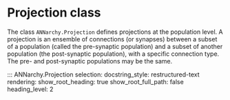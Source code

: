 # Projection class

The class `ANNarchy.Projection` defines projections at the population
level. A projection is an ensemble of connections (or synapses) between
a subset of a population (called the pre-synaptic population) and a
subset of another population (the post-synaptic population), with a
specific connection type. The pre- and post-synaptic populations may be
the same.


::: ANNarchy.Projection
    selection:
      docstring_style: restructured-text
    rendering:
      show_root_heading: true
      show_root_full_path: false
      heading_level: 2

